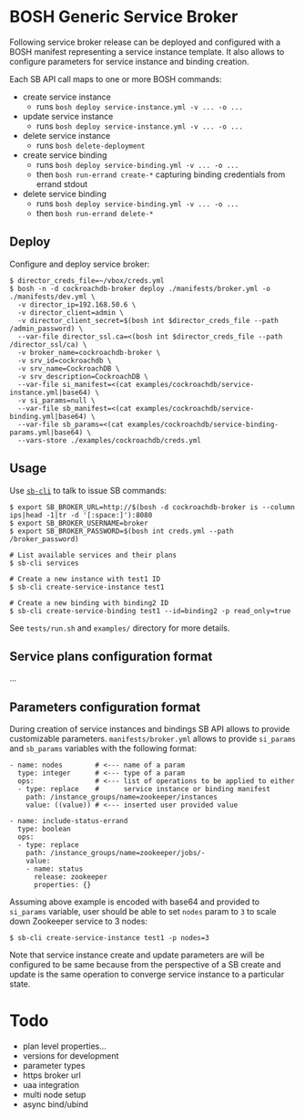 # BOSH Generic Service Broker

Following service broker release can be deployed and configured with a BOSH manifest representing a service instance template. It also allows to configure parameters for service instance and binding creation.

Each SB API call maps to one or more BOSH commands:

- create service instance
  - runs `bosh deploy service-instance.yml -v ... -o ...`
- update service instance
  - runs `bosh deploy service-instance.yml -v ... -o ...`
- delete service instance
  - runs `bosh delete-deployment`
- create service binding
  - runs `bosh deploy service-binding.yml -v ... -o ...`
  - then `bosh run-errand create-*` capturing binding credentials from errand stdout
- delete service binding
  - runs `bosh deploy service-binding.yml -v ... -o ...`
  - then `bosh run-errand delete-*`

## Deploy

Configure and deploy service broker:

```
$ director_creds_file=~/vbox/creds.yml
$ bosh -n -d cockroachdb-broker deploy ./manifests/broker.yml -o ./manifests/dev.yml \
  -v director_ip=192.168.50.6 \
  -v director_client=admin \
  -v director_client_secret=$(bosh int $director_creds_file --path /admin_password) \
  --var-file director_ssl.ca=<(bosh int $director_creds_file --path /director_ssl/ca) \
  -v broker_name=cockroachdb-broker \
  -v srv_id=cockroachdb \
  -v srv_name=CockroachDB \
  -v srv_description=CockroachDB \
  --var-file si_manifest=<(cat examples/cockroachdb/service-instance.yml|base64) \
  -v si_params=null \
  --var-file sb_manifest=<(cat examples/cockroachdb/service-binding.yml|base64) \
  --var-file sb_params=<(cat examples/cockroachdb/service-binding-params.yml|base64) \
  --vars-store ./examples/cockroachdb/creds.yml
```

## Usage

Use [`sb-cli`](https://github.com/cppforlife/sb-cli) to talk to issue SB commands:

```
$ export SB_BROKER_URL=http://$(bosh -d cockroachdb-broker is --column ips|head -1|tr -d '[:space:]'):8080
$ export SB_BROKER_USERNAME=broker
$ export SB_BROKER_PASSWORD=$(bosh int creds.yml --path /broker_password)

# List available services and their plans
$ sb-cli services

# Create a new instance with test1 ID
$ sb-cli create-service-instance test1

# Create a new binding with binding2 ID
$ sb-cli create-service-binding test1 --id=binding2 -p read_only=true
```

See `tests/run.sh` and `examples/` directory for more details.

## Service plans configuration format

...

## Parameters configuration format

During creation of service instances and bindings SB API allows to provide customizable parameters. `manifests/broker.yml` allows to provide `si_params` and `sb_params` variables with the following format:

```
- name: nodes        # <--- name of a param
  type: integer      # <--- type of a param
  ops:               # <--- list of operations to be applied to either
  - type: replace    #      service instance or binding manifest
    path: /instance_groups/name=zookeeper/instances
    value: ((value)) # <--- inserted user provided value

- name: include-status-errand
  type: boolean
  ops:
  - type: replace
    path: /instance_groups/name=zookeeper/jobs/-
    value:
    - name: status
      release: zookeeper
      properties: {}
```

Assuming above example is encoded with base64 and provided to `si_params` variable, user should be able to set `nodes` param to `3` to scale down Zookeeper service to 3 nodes:

```
$ sb-cli create-service-instance test1 -p nodes=3
```

Note that service instance create and update parameters are will be configured to be same because from the perspective of a SB create and update is the same operation to converge service instance to a particular state.

# Todo

- plan level properties...
- versions for development
- parameter types
- https broker url
- uaa integration
- multi node setup
- async bind/ubind
